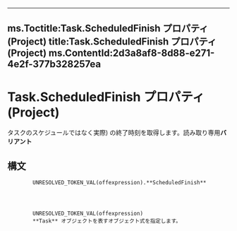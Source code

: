 

---
ms.Toctitle:Task.ScheduledFinish プロパティ (Project)
title:Task.ScheduledFinish プロパティ (Project)
ms.ContentId:2d3a8af8-8d88-e271-4e2f-377b328257ea
---
# Task.ScheduledFinish プロパティ (Project)




タスクのスケジュールではなく実際) の終了時刻を取得します。読み取り専用**バリアント**

## 構文

            UNRESOLVED_TOKEN_VAL(offexpression).**ScheduledFinish**




            UNRESOLVED_TOKEN_VAL(offexpression)
            **Task** オブジェクトを表すオブジェクト式を指定します。




